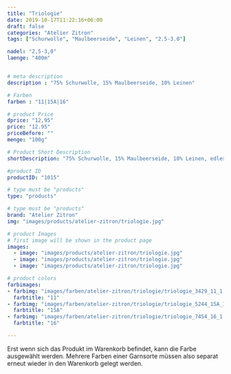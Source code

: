 ```yaml
---
title: "Triologie"
date: 2019-10-17T11:22:16+06:00
draft: false
categories: "Atelier Zitron"
tags: ["Schurwolle", "Maulbeerseide", "Leinen", "2.5-3.0"]

nadel: "2,5-3,0" 
laenge: "400m"	


# meta description
description : "75% Schurwolle, 15% Maulbeerseide, 10% Leinen"

# Farben
farben : "11|15A|16"

# product Price
dprice: "12,95"
price: "12.95"
priceBefore: ""
menge: "100g"

# Product Short Description
shortDescription: "75% Schurwolle, 15% Maulbeerseide, 10% Leinen, edles Sockengarn, handgefärbt"

#product ID
productID: "1015"

# type must be "products"
type: "products"

# type must be "products"
brand: "Atelier Zitron"
img: "images/products/atelier-zitron/triologie.jpg"   

# product Images
# first image will be shown in the product page
images:
  - image: "images/products/atelier-zitron/triologie.jpg"
  - image: "images/products/atelier-zitron/triologie.jpg"
  - image: "images/products/atelier-zitron/triologie.jpg"

# product colors
farbimages:
- farbimg: "images/farben/atelier-zitron/triologie/triologie_3429_11_1.jpg"	
  farbtitle: "11"
- farbimg: "images/farben/atelier-zitron/triologie/triologie_5244_15A_1.jpg"	
  farbtitle: "15A"
- farbimg: "images/farben/atelier-zitron/triologie/triologie_7454_16_1.jpg"	
  farbtitle: "16"

---
```


Erst wenn sich das Produkt im Warenkorb befindet, kann die Farbe ausgewählt werden.
Mehrere Farben einer Garnsorte müssen also separat erneut wieder in den Warenkorb gelegt werden.
